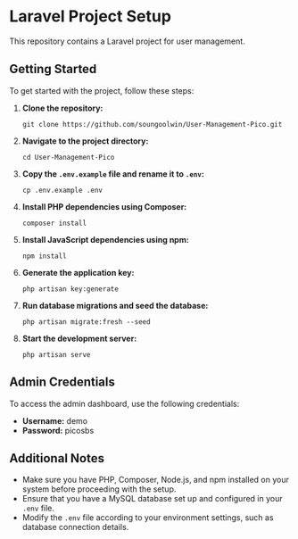 # Laravel Project Setup

This repository contains a Laravel project for user management.

## Getting Started

To get started with the project, follow these steps:

1. **Clone the repository:**

    ```
    git clone https://github.com/soungoolwin/User-Management-Pico.git
    ```

2. **Navigate to the project directory:**

    ```
    cd User-Management-Pico
    ```

3. **Copy the `.env.example` file and rename it to `.env`:**

    ```
    cp .env.example .env
    ```

4. **Install PHP dependencies using Composer:**

    ```
    composer install
    ```

5. **Install JavaScript dependencies using npm:**

    ```
    npm install
    ```

6. **Generate the application key:**

    ```
    php artisan key:generate
    ```

7. **Run database migrations and seed the database:**

    ```
    php artisan migrate:fresh --seed
    ```

8. **Start the development server:**

    ```
    php artisan serve
    ```

## Admin Credentials

To access the admin dashboard, use the following credentials:

-   **Username:** demo
-   **Password:** picosbs

## Additional Notes

-   Make sure you have PHP, Composer, Node.js, and npm installed on your system before proceeding with the setup.
-   Ensure that you have a MySQL database set up and configured in your `.env` file.
-   Modify the `.env` file according to your environment settings, such as database connection details.
